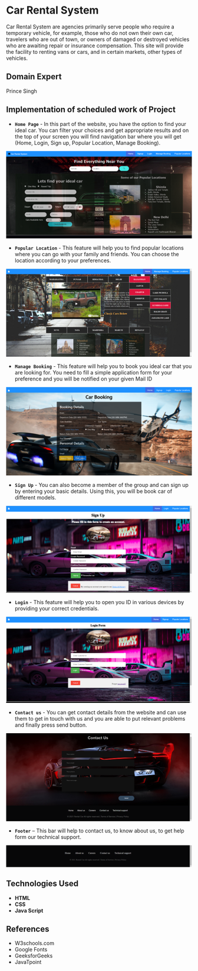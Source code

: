 # Car Rental System
Car Rental System are agencies primarily serve people who require a temporary vehicle, for example, those who do not own their own car, travelers who are out of town, or owners of damaged or destroyed vehicles who are awaiting repair or insurance compensation. This site will provide the facility to renting vans or cars, and in certain markets, other types of vehicles.

## Domain Expert
Prince Singh 

## Implementation of scheduled work of Project

* __`Home Page`__ - In this part of the website, you have the option to find your ideal car. You can filter your choices and get appropriate results and on the top of your screen you will find navigation bar where you will get (Home, Login, Sign up, Popular Location, Manage Booking).

![alt text](https://github.com/ik07onkar/Car_Rental_System/blob/main/images/ss_home_page.png?raw=true)


*	__`Popular Location`__ - This feature will help you to find popular locations where you can go with your family and friends. You can choose the location according to your preferences.

![alt text](https://github.com/ik07onkar/Car_Rental_System/blob/main/images/ss_popular_location.png?raw=true)


*	__`Manage Booking`__ - This feature will help you to book you ideal car that you are looking for. You need to fill a simple application form for your preference and you will be notified on your given Mail ID

![alt text](https://github.com/ik07onkar/Car_Rental_System/blob/main/images/ss_manage_page.png?raw=true)


*	__`Sign Up`__ - You can also become a member of the group and can sign up by entering your basic details. Using this, you will be book car of different models. 

![alt text](https://github.com/ik07onkar/Car_Rental_System/blob/main/images/ss_signup.png?raw=true)


* __`Login`__ - This feature will help you to open you ID in various devices by providing your correct credentials.

![alt text](https://github.com/ik07onkar/Car_Rental_System/blob/main/images/ss_login.png?raw=true)


*	__`Contact us`__ - You can get contact details from the website and can use them to get in touch with us and you are able to put relevant problems and finally press send button.

![alt text](https://github.com/ik07onkar/Car_Rental_System/blob/main/images/ss_contact_us.png?raw=true)


*	__`Footer`__ – This bar will help to contact us, to know about us, to get help form our technical support.

![alt text](https://github.com/ik07onkar/Car_Rental_System/blob/main/images/ss_footer_bar.png?raw=true)


## Technologies Used
*	__HTML__
*	__CSS__
*	__Java Script__

## References
*	W3schools.com
*	Google Fonts
*	GeeksforGeeks
*	JavaTpoint
